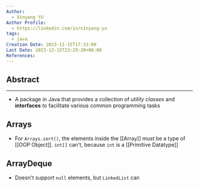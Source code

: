 ```yaml
---
Author:
  - Xinyang YU
Author Profile:
  - https://linkedin.com/in/xinyang-yu
tags:
  - java
Creation Date: 2023-11-15T17:13:00
Last Date: 2023-12-15T23:29:20+08:00
References: 
---
```

## Abstract
---
- A package in Java that provides a collection of *utility classes* and **interfaces** to facilitate various common programming tasks


## Arrays
- For `Arrays.sort()`, the elements inside the [[Array]] must be a type of [[OOP Object]]. `int[]` can't, because `int` is a [[Primitive Datatype]]

## ArrayDeque
- Doesn't support ``null`` elements, but `LinkedList` can 